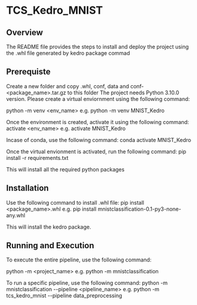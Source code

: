 # TCS_Kedro_MNIST

## Overview

The README file provides the steps to install and deploy the project using the .whl file generated by kedro package commad

## Prerequiste
Create a new folder and copy .whl, conf, data and conf-<package_name>.tar.gz to this folder
The project needs Python 3.10.0 version. Please create a virtual enviornment using the following command:

python -m venv <env_name>
e.g. python -m venv MNIST_Kedro

Once the environment is created, activate it using the following command:
activate <env_name>
e.g. activate MNIST_Kedro

Incase of conda, use the following command:
conda activate MNIST_Kedro

Once the virtual envionment is activated, run the following command:
pip install -r requirements.txt

This will install all the required python packages

## Installation
Use the following command to install .whl file:
pip install  <package_name>.whl
e.g. pip install mnistclassification-0.1-py3-none-any.whl

This will install the kedro package.

## Running and Execution
To execute the entire pipeline, use the following command:

python -m <project_name>
e.g. python -m mnistclassification 

To run a specific pipeline, use the following command:
python -m mnistclassification --pipeline <pipeline_name>
e.g. python -m tcs_kedro_mnist --pipeline data_preprocessing